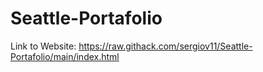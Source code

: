 # Seattle-Portafolio
Link to Website: https://raw.githack.com/sergiov11/Seattle-Portafolio/main/index.html